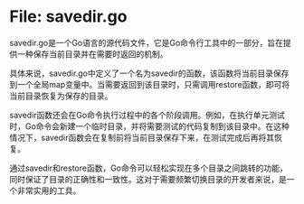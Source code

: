 # File: savedir.go

savedir.go是一个Go语言的源代码文件，它是Go命令行工具中的一部分，旨在提供一种保存当前目录并在需要时返回的机制。

具体来说，savedir.go中定义了一个名为savedir的函数，该函数将当前目录保存到一个全局map变量中。当需要返回到该目录时，只需调用restore函数，即可将当前目录恢复为保存的目录。

savedir函数还会在Go命令执行过程中的各个阶段调用。例如，在执行单元测试时，Go命令会新建一个临时目录，并将需要测试的代码复制到该目录中。在这种情况下，savedir函数会在复制前将当前目录保存下来，在测试完成后再将其恢复。

通过savedir和restore函数，Go命令可以轻松实现在多个目录之间跳转的功能，同时保证了目录的正确性和一致性。这对于需要频繁切换目录的开发者来说，是一个非常实用的工具。

